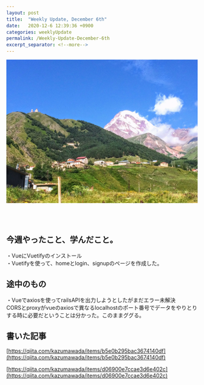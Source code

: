```yaml
---
layout: post
title:  "Weekly Update, December 6th"
date:   2020-12-6 12:39:36 +0900
categories: weeklyUpdate
permalink: /Weekly-Update-December-6th
excerpt_separator: <!--more-->
---
```

![image here](/assets/img/four.jpeg)

<!--more-->
<br><br>


## 今週やったこと、学んだこと。

・VueにVuetifyのインストール<br>
・Vuetifyを使って、homeとlogin、signupのページを作成した。<br>


## 途中のもの
・Vueでaxiosを使ってrailsAPIを出力しようとしたがまだエラー未解決<br>
CORSとproxyがvueのaxiosで異なるlocalhostのポート番号でデータをやりとりする時に必要だということは分かった。このままググる。



## 書いた記事
[https://qiita.com/kazumawada/items/b5e0b295bac3674140df](https://qiita.com/kazumawada/items/b5e0b295bac3674140df)

[https://qiita.com/kazumawada/items/d06900e7ccae3d6e402c](https://qiita.com/kazumawada/items/d06900e7ccae3d6e402c)

